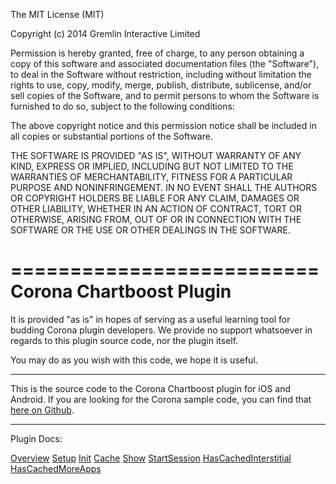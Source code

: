 The MIT License (MIT)

Copyright (c) 2014 Gremlin Interactive Limited

Permission is hereby granted, free of charge, to any person obtaining a copy
of this software and associated documentation files (the "Software"), to deal
in the Software without restriction, including without limitation the rights
to use, copy, modify, merge, publish, distribute, sublicense, and/or sell
copies of the Software, and to permit persons to whom the Software is
furnished to do so, subject to the following conditions:

The above copyright notice and this permission notice shall be included in
all copies or substantial portions of the Software.

THE SOFTWARE IS PROVIDED "AS IS", WITHOUT WARRANTY OF ANY KIND, EXPRESS OR
IMPLIED, INCLUDING BUT NOT LIMITED TO THE WARRANTIES OF MERCHANTABILITY,
FITNESS FOR A PARTICULAR PURPOSE AND NONINFRINGEMENT. IN NO EVENT SHALL THE
AUTHORS OR COPYRIGHT HOLDERS BE LIABLE FOR ANY CLAIM, DAMAGES OR OTHER
LIABILITY, WHETHER IN AN ACTION OF CONTRACT, TORT OR OTHERWISE, ARISING FROM,
OUT OF OR IN CONNECTION WITH THE SOFTWARE OR THE USE OR OTHER DEALINGS IN
THE SOFTWARE.

==========================
Corona Chartboost Plugin
==========================

It is provided "as is" in hopes of serving as a useful learning tool for budding Corona plugin developers.
We provide no support whatsoever in regards to this plugin source code, nor the plugin itself.

You may do as you wish with this code, we hope it is useful.

-----------------------------

This is the source code to the Corona Chartboost plugin for iOS and Android. If you are looking for the Corona sample code, you can find that [here on Github](https://github.com/GremlinInteractive/plugins_sample_chartboost).

-----------------------------

Plugin Docs:

[Overview](https://github.com/GremlinInteractive/CoronaChartboostPlugin/tree/master/docs/overview.markdown)
[Setup](https://github.com/GremlinInteractive/CoronaChartboostPlugin/tree/master/docs/setup.markdown)
[Init](https://github.com/GremlinInteractive/CoronaChartboostPlugin/tree/master/docs/init.markdown)
[Cache](https://github.com/GremlinInteractive/CoronaChartboostPlugin/tree/master/docs/cache.markdown)
[Show](https://github.com/GremlinInteractive/CoronaChartboostPlugin/tree/master/docs/show.markdown)
[StartSession](https://github.com/GremlinInteractive/CoronaChartboostPlugin/tree/master/docs/startSession.markdown)
[HasCachedInterstitial](https://github.com/GremlinInteractive/CoronaChartboostPlugin/tree/master/docs/hasCachedInterstitial.markdown)
[HasCachedMoreApps](https://github.com/GremlinInteractive/CoronaChartboostPlugin/tree/master/docs/hasCachedMoreApps.markdown)

